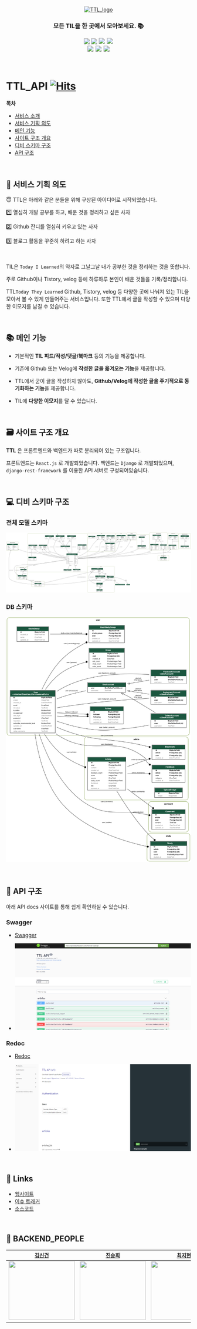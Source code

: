 <br />
<div align="center">
    <a href="https://todaytheylearn.com/">
  <img src="https://user-images.githubusercontent.com/70438098/155125625-8a56f73e-47ae-4421-8f64-c11945d65f37.gif" alt="TTL_logo" width="350"/>
    </a>
</div>

<div align="center">
  <h3>모든 TIL을 한 곳에서 모아보세요. 📚</h3>
</div>

<div align="center">
  <img src="https://img.shields.io/badge/python-3776AB?style=for-the-badge&logo=python&logoColor=white">
  <img src="https://img.shields.io/badge/django-092E20?style=for-the-badge&logo=django&logoColor=white">
  <img src="https://img.shields.io/badge/socket.io-010101?style=for-the-badge&logo=socket.io&logoColor=white" style="margin: 1px">
	<img src="https://img.shields.io/badge/docker-2496ED?style=for-the-badge&logo=docker&logoColor=white" style="margin: 1px">
  <br/>
  <img src="https://img.shields.io/badge/github-181717?style=for-the-badge&logo=github&logoColor=white" style="margin: 1px"/>
	<img src="https://img.shields.io/badge/git-F05032?style=for-the-badge&logo=git&logoColor=white" style="margin: 1px"/>
  <img src ="https://img.shields.io/badge/Swagger-85EA2D.svg?&style=for-the-badge&logo=Swagger&logoColor=white" style="margin: 1px"/>
</div>

<br/>
<br/>

# TTL_API  [![Hits](https://hits.seeyoufarm.com/api/count/incr/badge.svg?url=https%3A%2F%2Fgithub.com%2Ftoday-they-learned%2Fttl_api&count_bg=%237186C0&title_bg=%23555555&icon=&icon_color=%23E7E7E7&title=TTL&edge_flat=false)](https://hits.seeyoufarm.com)


**목차**
- [서비스 소개](#서비스-소개)
- [서비스 기획 의도](#서비스-기획-의도)
- [메인 기능](#메인-기능)
- [사이트 구조 개요](#사이트-구조-개요)
- [디비 스키마 구조](#디비-스키마-구조)
- [API 구조](#API-구조) 

<br/>

## 📝 서비스 기획 의도

😇 TTL은 아래와 같은 분들을 위해 구상된 아이디어로 시작되었습니다.

1️⃣  열심히 개발 공부를 하고, 배운 것을 정리하고 싶은 사자

2️⃣  Github 잔디를 열심히 키우고 있는 사자

3️⃣  블로그 활동을 꾸준히 하려고 하는 사자

<br />

TIL은 `Today I Learned`의 약자로 그날그날 내가 공부한 것을 정리하는 것을 뜻합니다.

주로 Github이나 Tistory, velog 등에 하루하루 본인이 배운 것들을 기록/정리합니다.

TTL`Today They Learned` Github, Tistory, velog 등 다양한 곳에 나눠져 있는 TIL을 모아서 볼 수 있게 만들어주는 서비스입니다.
또한 TTL에서 글을 작성할 수 있으며 다양한 이모지를 남길 수 있습니다.


<br />

## 📚 메인 기능 

- 기본적인 **TIL 피드/작성/댓글/북마크** 등의 기능을 제공합니다.

- 기존에 Github 또는 Velog에 **작성한 글을 옮겨오는 기능**을 제공합니다.

- TTL에서 굳이 글을 작성하지 않아도, **Github/Velog에 작성한 글을 주기적으로 동기화하는 기능**을 제공합니다.

- TIL에 **다양한 이모지**를 달 수 있습니다.

<br />

## 🗃 사이트 구조 개요

**TTL** 은 프론트엔드와 백엔드가 따로 분리되어 있는 구조입니다.

프론트엔드는 `React.js` 로 개발되었습니다.
백엔드는 `Django` 로 개발되었으며, `django-rest-framework` 를 이용한 API 서버로 구성되어있습니다.

<br />

## 💻 디비 스키마 구조

### 전체 모델 스키마
![서비스 모델 스키마](./docs/total_model.png)

### DB 스키마
![디비 스키마](./docs/model.png)

<br />

## 📡 API 구조

아래 API docs 사이트를 통해 쉽게 확인하실 수 있습니다.
### Swagger
- [Swagger](https://api.todaytheylearn.com/) 

- ![Swagger Example](./docs/ttl_swagger.png)

### Redoc
- [Redoc](https://api.todaytheylearn.com/redoc/)

- ![Redoc Example](./docs/ttl_redoc.png)

<br />

## 🔗 Links

* [웹사이트](https://todaytheylearn.com/)
* [이슈 트래커](https://github.com/today-they-learned/ttl_api/issues)
* [소스코드](https://github.com/today-they-learned/ttl_api)

<br/>

## 👥 BACKEND_PEOPLE

| [김신건](https://github.com/shinkeonkim) | [진승희](https://github.com/Jin409) | [최지현](https://github.com/Jihyun-Choi) |
|:--------:|:--------:|:--------:|
|<img src="https://avatars.githubusercontent.com/u/47373998" width="180" height="160">|<img src="https://avatars.githubusercontent.com/u/77621712" width="180" height="160">|<img src="https://avatars.githubusercontent.com/u/70438098" width="180" height="160"> |

<br/>
